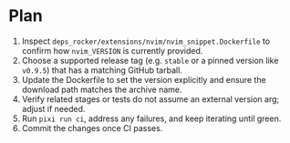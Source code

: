# Plan

1. Inspect `deps_rocker/extensions/nvim/nvim_snippet.Dockerfile` to confirm how `nvim_VERSION` is currently provided.
2. Choose a supported release tag (e.g. `stable` or a pinned version like `v0.9.5`) that has a matching GitHub tarball.
3. Update the Dockerfile to set the version explicitly and ensure the download path matches the archive name.
4. Verify related stages or tests do not assume an external version arg; adjust if needed.
5. Run `pixi run ci`, address any failures, and keep iterating until green.
6. Commit the changes once CI passes.
